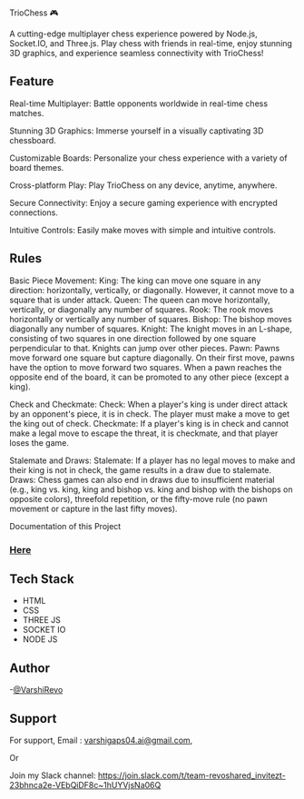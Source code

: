 
TrioChess 🎮

A cutting-edge multiplayer chess experience powered by Node.js, Socket.IO, and Three.js. Play chess with friends in real-time, enjoy stunning 3D graphics, and experience seamless connectivity with TrioChess!

## Feature 

Real-time Multiplayer: Battle opponents worldwide in real-time chess matches.

Stunning 3D Graphics: Immerse yourself in a visually captivating 3D chessboard.

Customizable Boards: Personalize your chess experience with a variety of board themes.

Cross-platform Play: Play TrioChess on any device, anytime, anywhere.

Secure Connectivity: Enjoy a secure gaming experience with encrypted connections.

Intuitive Controls: Easily make moves with simple and intuitive controls.

## Rules
  Basic Piece Movement:
    King: The king can move one square in any direction: horizontally, vertically, or diagonally. However, it cannot move to a square that is under attack.
    Queen: The queen can move horizontally, vertically, or diagonally any number of squares.
    Rook: The rook moves horizontally or vertically any number of squares.
    Bishop: The bishop moves diagonally any number of squares.
    Knight: The knight moves in an L-shape, consisting of two squares in one direction followed by one square perpendicular to that. Knights can jump over other pieces.
    Pawn: Pawns move forward one square but capture diagonally. On their first move, pawns have the option to move forward two squares. When a pawn reaches the opposite end of the board, it can be promoted to any other piece (except a king).

  Check and Checkmate:
    Check: When a player's king is under direct attack by an opponent's piece, it is in check. The player must make a move to get the king out of check.
    Checkmate: If a player's king is in check and cannot make a legal move to escape the threat, it is checkmate, and that player loses the game.

  Stalemate and Draws:
    Stalemate: If a player has no legal moves to make and their king is not in check, the game results in a draw due to stalemate.
    Draws: Chess games can also end in draws due to insufficient material (e.g., king vs. king, king and bishop vs. king and bishop with the bishops on opposite colors), threefold repetition, or the fifty-move rule (no pawn movement or capture in the last fifty moves).

Documentation of this Project <a href="https://github.com/VarshiRevo/TriChess-Documentation"><h3>Here</h3></a>
## Tech Stack

- HTML
- CSS
- THREE JS 
- SOCKET IO 
- NODE JS 

## Author

-[@VarshiRevo](https://github.com/VarshiRevo/VarshiRevo)


## Support

For support,
Email : varshigaps04.ai@gmail.com,

Or

Join my Slack channel:
https://join.slack.com/t/team-revoshared_invitezt-23bhnca2e-VEbQiDF8c~1hUYVjsNa06Q
